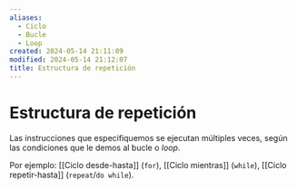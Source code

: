 ```yaml
---
aliases:
  - Ciclo
  - Bucle
  - Loop
created: 2024-05-14 21:11:09
modified: 2024-05-14 21:12:07
title: Estructura de repetición
---
```


# Estructura de repetición

Las instrucciones que especifiquemos se ejecutan múltiples veces, según las condiciones que le demos al bucle o *loop*.

Por ejemplo: [[Ciclo desde-hasta]] (`for`), [[Ciclo mientras]] (`while`), [[Ciclo repetir-hasta]] (`repeat`/`do while`).
